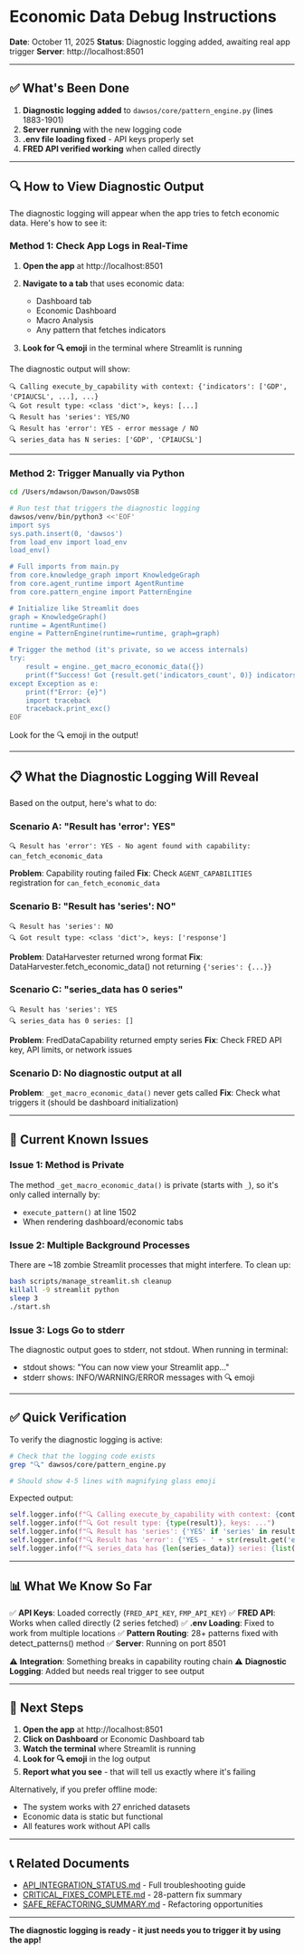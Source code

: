 # Economic Data Debug Instructions

**Date**: October 11, 2025
**Status**: Diagnostic logging added, awaiting real app trigger
**Server**: http://localhost:8501

---

## ✅ What's Been Done

1. **Diagnostic logging added** to `dawsos/core/pattern_engine.py` (lines 1883-1901)
2. **Server running** with the new logging code
3. **.env file loading fixed** - API keys properly set
4. **FRED API verified working** when called directly

---

## 🔍 How to View Diagnostic Output

The diagnostic logging will appear when the app tries to fetch economic data. Here's how to see it:

### Method 1: Check App Logs in Real-Time

1. **Open the app** at http://localhost:8501
2. **Navigate to a tab** that uses economic data:
   - Dashboard tab
   - Economic Dashboard
   - Macro Analysis
   - Any pattern that fetches indicators

3. **Look for 🔍 emoji** in the terminal where Streamlit is running

The diagnostic output will show:
```
🔍 Calling execute_by_capability with context: {'indicators': ['GDP', 'CPIAUCSL', ...], ...}
🔍 Got result type: <class 'dict'>, keys: [...]
🔍 Result has 'series': YES/NO
🔍 Result has 'error': YES - error message / NO
🔍 series_data has N series: ['GDP', 'CPIAUCSL']
```

---

### Method 2: Trigger Manually via Python

```bash
cd /Users/mdawson/Dawson/DawsOSB

# Run test that triggers the diagnostic logging
dawsos/venv/bin/python3 <<'EOF'
import sys
sys.path.insert(0, 'dawsos')
from load_env import load_env
load_env()

# Full imports from main.py
from core.knowledge_graph import KnowledgeGraph
from core.agent_runtime import AgentRuntime
from core.pattern_engine import PatternEngine

# Initialize like Streamlit does
graph = KnowledgeGraph()
runtime = AgentRuntime()
engine = PatternEngine(runtime=runtime, graph=graph)

# Trigger the method (it's private, so we access internals)
try:
    result = engine._get_macro_economic_data({})
    print(f"Success! Got {result.get('indicators_count', 0)} indicators")
except Exception as e:
    print(f"Error: {e}")
    import traceback
    traceback.print_exc()
EOF
```

Look for the 🔍 emoji in the output!

---

## 📋 What the Diagnostic Logging Will Reveal

Based on the output, here's what to do:

### Scenario A: "Result has 'error': YES"
```
🔍 Result has 'error': YES - No agent found with capability: can_fetch_economic_data
```
**Problem**: Capability routing failed
**Fix**: Check `AGENT_CAPABILITIES` registration for `can_fetch_economic_data`

### Scenario B: "Result has 'series': NO"
```
🔍 Result has 'series': NO
🔍 Got result type: <class 'dict'>, keys: ['response']
```
**Problem**: DataHarvester returned wrong format
**Fix**: DataHarvester.fetch_economic_data() not returning `{'series': {...}}`

### Scenario C: "series_data has 0 series"
```
🔍 Result has 'series': YES
🔍 series_data has 0 series: []
```
**Problem**: FredDataCapability returned empty series
**Fix**: Check FRED API key, API limits, or network issues

### Scenario D: No diagnostic output at all
**Problem**: `_get_macro_economic_data()` never gets called
**Fix**: Check what triggers it (should be dashboard initialization)

---

## 🔧 Current Known Issues

### Issue 1: Method is Private
The method `_get_macro_economic_data()` is private (starts with `_`), so it's only called internally by:
- `execute_pattern()` at line 1502
- When rendering dashboard/economic tabs

### Issue 2: Multiple Background Processes
There are ~18 zombie Streamlit processes that might interfere. To clean up:
```bash
bash scripts/manage_streamlit.sh cleanup
killall -9 streamlit python
sleep 3
./start.sh
```

### Issue 3: Logs Go to stderr
The diagnostic output goes to stderr, not stdout. When running in terminal:
- stdout shows: "You can now view your Streamlit app..."
- stderr shows: INFO/WARNING/ERROR messages with 🔍 emoji

---

## ✅ Quick Verification

To verify the diagnostic logging is active:

```bash
# Check that the logging code exists
grep "🔍" dawsos/core/pattern_engine.py

# Should show 4-5 lines with magnifying glass emoji
```

Expected output:
```python
self.logger.info(f"🔍 Calling execute_by_capability with context: {context}")
self.logger.info(f"🔍 Got result type: {type(result)}, keys: ...")
self.logger.info(f"🔍 Result has 'series': {'YES' if 'series' in result else 'NO'}")
self.logger.info(f"🔍 Result has 'error': {'YES - ' + str(result.get('error')) if 'error' in result else 'NO'}")
self.logger.info(f"🔍 series_data has {len(series_data)} series: {list(series_data.keys())}")
```

---

## 📊 What We Know So Far

✅ **API Keys**: Loaded correctly (`FRED_API_KEY`, `FMP_API_KEY`)
✅ **FRED API**: Works when called directly (2 series fetched)
✅ **.env Loading**: Fixed to work from multiple locations
✅ **Pattern Routing**: 28+ patterns fixed with detect_patterns() method
✅ **Server**: Running on port 8501

⚠️ **Integration**: Something breaks in capability routing chain
⚠️ **Diagnostic Logging**: Added but needs real trigger to see output

---

## 🎯 Next Steps

1. **Open the app** at http://localhost:8501
2. **Click on Dashboard** or Economic Dashboard tab
3. **Watch the terminal** where Streamlit is running
4. **Look for 🔍 emoji** in the log output
5. **Report what you see** - that will tell us exactly where it's failing

Alternatively, if you prefer offline mode:
- The system works with 27 enriched datasets
- Economic data is static but functional
- All features work without API calls

---

## 📞 Related Documents

- [API_INTEGRATION_STATUS.md](API_INTEGRATION_STATUS.md) - Full troubleshooting guide
- [CRITICAL_FIXES_COMPLETE.md](CRITICAL_FIXES_COMPLETE.md) - 28-pattern fix summary
- [SAFE_REFACTORING_SUMMARY.md](SAFE_REFACTORING_SUMMARY.md) - Refactoring opportunities

---

**The diagnostic logging is ready - it just needs you to trigger it by using the app!**
